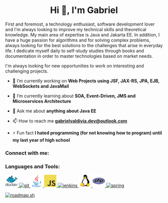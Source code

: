 <h1 align="center">Hi 👋, I'm Gabriel</h1>
<p align="left">First and foremost, a technology enthusiast, software development lover and I'm always looking to improve my technical skills and theoretical knowledge. My main area of expertise is Java and Jakarta EE.
In addition, I have a huge passion for algorithms and for solving complex problems, always looking for the best solutions to the challenges that arise in everyday life. I dedicate myself daily to self-study studies through books and documentation in order to master technologies based on market needs.

I'm always looking for new opportunities to work on interesting and challenging projects.</p>

- 🔭 I’m currently working on **Web Projects using JSF, JAX-RS, JPA, EJB, WebSockets and JavaMail**

- 🌱 I’m currently learning about **SOA, Event-Driven, JMS and Microservices Architecture**

- 💬 Ask me about **anything about Java EE**

- 📫 How to reach me **gabrielvaldivia.dev@outlook.com**

- ⚡ Fun fact **I hated programming (for not knowing how to program) until my last year of high school**

<h3 align="left">Connect with me:</h3>
<p align="left">
</p>

<h3 align="left">Languages and Tools:</h3>
<p align="left"> <a href="https://www.docker.com/" target="_blank" rel="noreferrer"> <img src="https://raw.githubusercontent.com/devicons/devicon/master/icons/docker/docker-original-wordmark.svg" alt="docker" width="40" height="40"/> </a> <a href="https://git-scm.com/" target="_blank" rel="noreferrer"> <img src="https://www.vectorlogo.zone/logos/git-scm/git-scm-icon.svg" alt="git" width="40" height="40"/> </a> <a href="https://www.java.com" target="_blank" rel="noreferrer"> <img src="https://raw.githubusercontent.com/devicons/devicon/master/icons/java/java-original.svg" alt="java" width="40" height="40"/> </a> <a href="https://developer.mozilla.org/en-US/docs/Web/JavaScript" target="_blank" rel="noreferrer"> <img src="https://raw.githubusercontent.com/devicons/devicon/master/icons/javascript/javascript-original.svg" alt="javascript" width="40" height="40"/> </a> <a href="https://www.jenkins.io" target="_blank" rel="noreferrer"> <img src="https://www.vectorlogo.zone/logos/jenkins/jenkins-icon.svg" alt="jenkins" width="40" height="40"/> </a> <a href="https://www.linux.org/" target="_blank" rel="noreferrer"> <img src="https://raw.githubusercontent.com/devicons/devicon/master/icons/linux/linux-original.svg" alt="linux" width="40" height="40"/> </a> <a href="https://www.php.net" target="_blank" rel="noreferrer"> <img src="https://raw.githubusercontent.com/devicons/devicon/master/icons/php/php-original.svg" alt="php" width="40" height="40"/> </a> <a href="https://spring.io/" target="_blank" rel="noreferrer"> <img src="https://www.vectorlogo.zone/logos/springio/springio-icon.svg" alt="spring" width="40" height="40"/> </a> </p>



<a href="https://roadmap.sh"><img src="https://api.roadmap.sh/v1-badge/wide/64b913488a29ad56fa9aaafc?variant=dark" alt="roadmap.sh"/></a>
